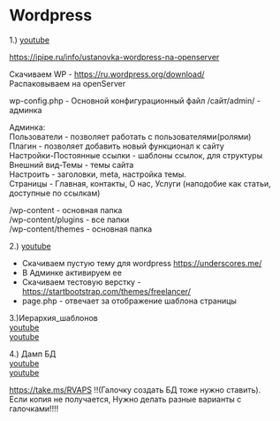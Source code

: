 # Wordpress
1.) [youtube]( https://www.youtube.com/watch?v=G2toms4-3wI&list=PL0lO_mIqDDFVN2Xd2N9CwheG0k_299z1q )

https://ipipe.ru/info/ustanovka-wordpress-na-openserver  

Cкачиваем WP - https://ru.wordpress.org/download/  
Распаковываем на openServer  

wp-config.php - Основной конфигурационный файл
/сайт/admin/  - админка

Админка:  
Пользователи                    - позволяет работать с пользователями(ролями)  
Плагин                          - позволяет добавить новый функционал к сайту  
Настройки-Постоянные ссылки     - шаблоны ссылок, для структуры  
Внешний вид-Темы                - темы сайта  
Настроить                       - заголовки, meta, настройка темы.  
Страницы                        - Главная, контакты, О нас, Услуги (наподобие как статьи, доступные по ссылкам)  

/wp-content - основная папка  
/wp-content/plugins - все папки  
/wp-content/themes - основная папка  



2.) [youtube]( https://www.youtube.com/watch?v=u_3BfxwkjWw )

- Скачиваем пустую тему для wordpress https://underscores.me/  
- В Админке активируем ее  
- Скачиваем тестовую верстку - https://startbootstrap.com/themes/freelancer/  
- page.php - отвечает за отображение шаблона страницы


3.)Иерархия_шаблонов  
[youtube]( https://www.youtube.com/watch?v=RNFRCz0whuw&feature=emb_logo)  
[youtube]( https://codex.wordpress.org/%D0%98%D0%B5%D1%80%D0%B0%D1%80%D1%85%D0%B8%D1%8F_%D1%88%D0%B0%D0%B1%D0%BB%D0%BE%D0%BD%D0%BE%D0%B2 )


4.) Дамп БД  
[youtube]( https://www.youtube.com/watch?v=AghWM5kMGX4 )  
[youtube]( https://www.youtube.com/watch?v=_7q2DStuT_g )  

https://take.ms/RVAPS 
!!(Галочку создать БД тоже нужно ставить).  
Если копия не получается, Нужно делать разные варианты с галочками!!!!




